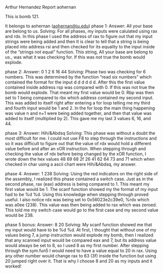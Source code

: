 Arthur Hernandez Report aohernan

This is bomb 121.

It belongs to aohernan (aohernan@iu.edu)
phase 1:
Answer: All your base are belong to us.
Solving: For all phases, my inputs were calulated using rax and rdx. In this phase I used the address of rax to figure out that my input strings were being added and then
It is clear to tell that a string is being placed into address rsi and then checked for its equality to the input inside of the “strings not equal” function. This string,
All your base are belong to us., was what it was checking for. If this was not true the bomb would explode.

phase 2:
Answer: 0 1 2 6 16 44
Solving: Phase two was checking for 6 numbers. This was determined by the function “read six numbers” which contained the format for the input d d d d d d. After this the first
value contained inside address rsp was compared with 0. If this was not true the bomb would explode. That meant my first value would be 0. Rbp was then set to 1 being compared
to rbx which address contained my second input. This was added to itself right after entering a for loop telling me my third and fourth input would be 1 and 2. In the for loop
the main thing happening was value n and n+1 were being added together, and then that value was added to itself (multiplied by 2). This gave me my last 3 values 6, 16, and 44.

phase 3:
Answer: Hih/&Abdsq
Solving: This phase was without a doubt the most difficult for me. I could not use F8 to step through the instructions and so it was difficult to figure out that the value of
rdx would hold a different value before and after an xOR instruction. When stepping through and checking the value of rdx before being changed by the xOR function, I wrote down
the hex values 48 69 68 2f 26 41 62 64 73 and 71 which when checked in char using a ascii chart were Hih/&Abdsq, my answer.

phase 4:
Answer: 1 238
Solving: Using the red indicators on the right side of the assembly, I realized this phase contained a switch case. Just as in the second phase, rax (eax) address is being compared
to 1. This meant my first value would be 1. The scanf function showed my the format of my input had to be %d %d. Using this knowledge when stepping through proved useful. I also
notice rdx was being set to  0x56023e2c39e0, %rdx which was a0ee (238). This value was then being added to rax which was zeroed. This told me my switch case would go to the first
case and my second value would be 238.

phase 5 bonus:
Answer: 8 20
Solving: My scanf function showed me that my input would have to be %d %d.
At first, I thought that without one of my values being 7, a jump instruction would explode my bomb, then I realized that any scanned input would be compared eax and 7, but its
address value would always be set to 8, so I used 8 as my first number. After stepping through the sym.fun5 I would need to have a value equal to 20 in rax. Using any other
number would change rax to 63 (3f) inside the function but using 20 jumped right over it. That is why I choose 8 and 20 as my inputs and it worked!


